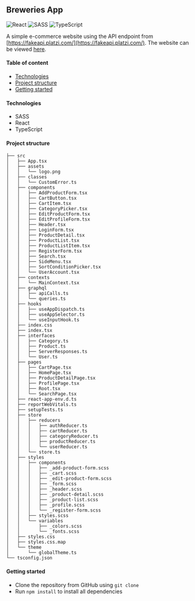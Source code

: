 ## Breweries App

![React](https://img.shields.io/badge/react-%2320232a.svg?style=for-the-badge&logo=react&logoColor=%2361DAFB)
![SASS](https://img.shields.io/badge/SASS-hotpink.svg?style=for-the-badge&logo=SASS&logoColor=white)
![TypeScript](https://img.shields.io/badge/typescript-%23007ACC.svg?style=for-the-badge&logo=typescript&logoColor=white)

A simple e-commerce website using the API endpoint from [https://fakeapi.platzi.com/](https://fakeapi.platzi.com/). The website can be viewed [here](https://grandeur-baazar.onrender.com).

#### Table of content

- [Technologies](#technologies)
- [Project structure](#project-structure)
- [Getting started](#getting-started)

#### Technologies <a name="technologies"></a>

- SASS
- React
- TypeScript

#### Project structure <a name="project-structure"></a>

```
├── src
│   ├── App.tsx
│   ├── assets
│   │   └── logo.png
│   ├── classes
│   │   └── CustomError.ts
│   ├── components
│   │   ├── AddProductForm.tsx
│   │   ├── CartButton.tsx
│   │   ├── CartItem.tsx
│   │   ├── CategoryPicker.tsx
│   │   ├── EditProductForm.tsx
│   │   ├── EditProfileForm.tsx
│   │   ├── Header.tsx
│   │   ├── LoginForm.tsx
│   │   ├── ProductDetail.tsx
│   │   ├── ProductList.tsx
│   │   ├── ProductListItem.tsx
│   │   ├── RegisterForm.tsx
│   │   ├── Search.tsx
│   │   ├── SideMenu.tsx
│   │   ├── SortConditionPicker.tsx
│   │   └── UserAccount.tsx
│   ├── contexts
│   │   └── MainContext.tsx
│   ├── graphql
│   │   ├── apiCalls.ts
│   │   └── queries.ts
│   ├── hooks
│   │   ├── useAppDispatch.ts
│   │   ├── useAppSelector.ts
│   │   └── useInputHook.ts
│   ├── index.css
│   ├── index.tsx
│   ├── interfaces
│   │   ├── Category.ts
│   │   ├── Product.ts
│   │   ├── ServerResponses.ts
│   │   └── User.ts
│   ├── pages
│   │   ├── CartPage.tsx
│   │   ├── HomePage.tsx
│   │   ├── ProductDetailPage.tsx
│   │   ├── ProfilePage.tsx
│   │   ├── Root.tsx
│   │   └── SearchPage.tsx
│   ├── react-app-env.d.ts
│   ├── reportWebVitals.ts
│   ├── setupTests.ts
│   ├── store
│   │   ├── reducers
│   │   │   ├── authReducer.ts
│   │   │   ├── cartReducer.ts
│   │   │   ├── categoryReducer.ts
│   │   │   ├── productReducer.ts
│   │   │   └── userReducer.ts
│   │   └── store.ts
│   ├── styles
│   │   ├── components
│   │   │   ├── _add-product-form.scss
│   │   │   ├── _cart.scss
│   │   │   ├── _edit-product-form.scss
│   │   │   ├── _form.scss
│   │   │   ├── _header.scss
│   │   │   ├── _product-detail.scss
│   │   │   ├── _product-list.scss
│   │   │   ├── _profile.scss
│   │   │   └── _register-form.scss
│   │   ├── styles.scss
│   │   └── variables
│   │       ├── _colors.scss
│   │       └── _fonts.scss
│   ├── styles.css
│   ├── styles.css.map
│   └── theme
│       └── globalTheme.ts
└── tsconfig.json
```

#### Getting started <a name="getting-started"></a>

- Clone the repository from GitHub using `git clone`
- Run `npm install` to install all dependencies
